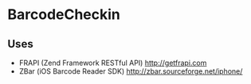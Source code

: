 BarcodeCheckin
==================================================================

Uses 
-----------

*   FRAPI (Zend Framework RESTful API) http://getfrapi.com
*   ZBar (iOS Barcode Reader SDK) http://zbar.sourceforge.net/iphone/